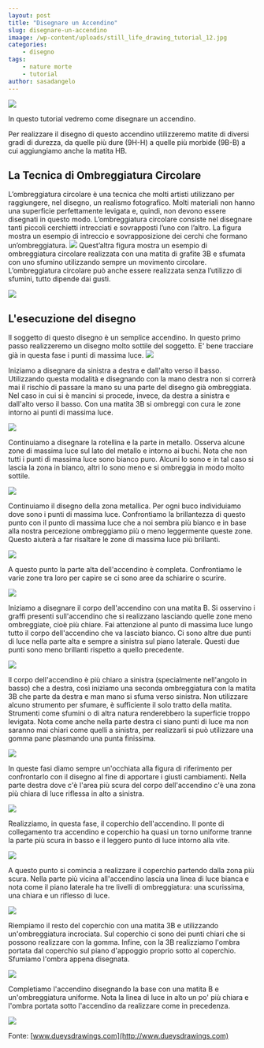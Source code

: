 ```yaml
---
layout: post
title: "Disegnare un Accendino"
slug: disegnare-un-accendino
imaage: /wp-content/uploads/still_life_drawing_tutorial_12.jpg
categories:
    - disegno
tags:
    - nature morte
    - tutorial
author: sasadangelo
---
```


![](https://www.disegnoepittura.it/wp-content/uploads/still_life_drawing_tutorial_12.jpg)

In questo tutorial vedremo come disegnare un accendino.

Per realizzare il disegno di questo accendino utilizzeremo matite di diversi gradi di durezza, da quelle più dure (9H-H) a quelle più morbide (9B-B) a cui aggiungiamo anche la matita HB.

## La Tecnica di Ombreggiatura Circolare

L’ombreggiatura circolare è una tecnica che molti artisti utilizzano per raggiungere, nel disegno, un realismo fotografico. Molti materiali non hanno una superficie perfettamente levigata e, quindi, non devono essere disegnati in questo modo. L’ombreggiatura circolare consiste nel disegnare tanti piccoli cerchietti intrecciati e sovrapposti l’uno con l’altro. La figura mostra un esempio di intreccio e sovrapposizione dei cerchi che formano un’ombreggiatura. ![](https://www.disegnoepittura.it/wp-content/uploads/circles.gif) Quest’altra figura mostra un esempio di ombreggiatura circolare realizzata con una matita di grafite 3B e sfumata con uno sfumino utilizzando sempre un movimento circolare. L’ombreggiatura circolare può anche essere realizzata senza l’utilizzo di sfumini, tutto dipende dai gusti.

![](https://www.disegnoepittura.it/wp-content/uploads/circulism.jpg)

## L'esecuzione del disegno

Il soggetto di questo disegno è un semplice accendino. In questo primo passo realizzeremo un disegno molto sottile del soggetto. E' bene tracciare già in questa fase i punti di massima luce. ![](https://www.disegnoepittura.it/wp-content/uploads/still_life_drawing_tutorial_1.jpg)

Iniziamo a disegnare da sinistra a destra e dall'alto verso il basso. Utilizzando questa modalità e disegnando con la mano destra non si correrà mai il rischio di passare la mano su una parte del disegno già ombreggiata. Nel caso in cui si è mancini si procede, invece, da destra a sinistra e dall'alto verso il basso. Con una matita 3B si ombreggi con cura le zone intorno ai punti di massima luce.

![](https://www.disegnoepittura.it/wp-content/uploads/still_life_drawing_tutorial_2.jpg)

Continuiamo a disegnare la rotellina e la parte in metallo. Osserva alcune zone di massima luce sul lato del metallo e intorno ai buchi. Nota che non tutti i punti di massima luce sono bianco puro. Alcuni lo sono e in tal caso si lascia la zona in bianco, altri lo sono meno e si ombreggia in modo molto sottile.

![](https://www.disegnoepittura.it/wp-content/uploads/still_life_drawing_tutorial_3.jpg)

Continuiamo il disegno della zona metallica. Per ogni buco individuiamo dove sono i punti di massima luce. Confrontiamo la brillantezza di questo punto con il punto di massima luce che a noi sembra più bianco e in base alla nostra percezione ombreggiamo più o meno leggermente queste zone. Questo aiuterà a far risaltare le zone di massima luce più brillanti.

![](https://www.disegnoepittura.it/wp-content/uploads/still_life_drawing_tutorial_4.jpg)

A questo punto la parte alta dell'accendino è completa. Confrontiamo le varie zone tra loro per capire se ci sono aree da schiarire o scurire.

![](https://www.disegnoepittura.it/wp-content/uploads/still_life_drawing_tutorial_5.jpg)

Iniziamo a disegnare il corpo dell'accendino con una matita B. Si osservino i graffi presenti sull'accendino che si realizzano lasciando quelle zone meno ombreggiate, cioè più chiare. Fai attenzione al punto di massima luce lungo tutto il corpo dell'accendino che va lasciato bianco. Ci sono altre due punti di luce nella parte alta e sempre a sinistra sul piano laterale. Questi due punti sono meno brillanti rispetto a quello precedente.

![](https://www.disegnoepittura.it/wp-content/uploads/still_life_drawing_tutorial_6.jpg)

Il corpo dell'accendino è più chiaro a sinistra (specialmente nell'angolo in basso) che a destra, così iniziamo una seconda ombreggiatura con la matita 3B che parte da destra e man mano si sfuma verso sinistra. Non utilizzare alcuno strumento per sfumare, è sufficiente il solo tratto della matita. Strumenti come sfumini o di altra natura renderebbero la superficie troppo levigata. Nota come anche nella parte destra ci siano punti di luce ma non saranno mai chiari come quelli a sinistra, per realizzarli si può utilizzare una gomma pane plasmando una punta finissima.

![](https://www.disegnoepittura.it/wp-content/uploads/still_life_drawing_tutorial_7.jpg)

In queste fasi diamo sempre un'occhiata alla figura di riferimento per confrontarlo con il disegno al fine di apportare i giusti cambiamenti. Nella parte destra dove c'è l'area più scura del corpo dell'accendino c'è una zona più chiara di luce riflessa in alto a sinistra.

![](https://www.disegnoepittura.it/wp-content/uploads/still_life_drawing_tutorial_8.jpg)

Realizziamo, in questa fase, il coperchio dell'accendino. Il ponte di collegamento tra accendino e coperchio ha quasi un torno uniforme tranne la parte più scura in basso e il leggero punto di luce intorno alla vite.

![](https://www.disegnoepittura.it/wp-content/uploads/still_life_drawing_tutorial_9.jpg)

A questo punto si comincia a realizzare il coperchio partendo dalla zona più scura. Nella parte più vicina all'accendino lascia una linea di luce bianca e nota come il piano laterale ha tre livelli di ombreggiatura: una scurissima, una chiara e un riflesso di luce.

![](https://www.disegnoepittura.it/wp-content/uploads/still_life_drawing_tutorial_10.jpg)

Riempiamo il resto del coperchio con una matita 3B e utilizzando un'ombreggiatura incrociata. Sul coperchio ci sono dei punti chiari che si possono realizzare con la gomma. Infine, con la 3B realizziamo l'ombra portata dal coperchio sul piano d'appoggio proprio sotto al coperchio. Sfumiamo l'ombra appena disegnata.

![](https://www.disegnoepittura.it/wp-content/uploads/still_life_drawing_tutorial_11.jpg)

Completiamo l'accendino disegnando la base con una matita B e un'ombreggiatura uniforme. Nota la linea di luce in alto un po' più chiara e l'ombra portata sotto l'accendino da realizzare come in precedenza.

![](https://www.disegnoepittura.it/wp-content/uploads/still_life_drawing_tutorial_12.jpg)

Fonte: [www.dueysdrawings.com](http://www.dueysdrawings.com)
